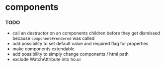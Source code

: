 # components

### TODO

* call an destructor on an components children before they get dismissed because `component#rendered` was called
* add possibility to set default value and required flag for properties
* make components extendable
* add possibility to simply change components / html path
* exclude WatchAttribute into ho.ui
